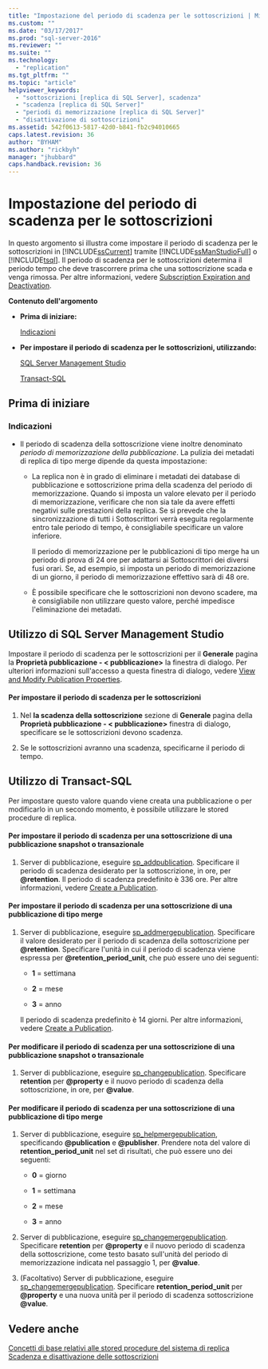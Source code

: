 ```yaml
---
title: "Impostazione del periodo di scadenza per le sottoscrizioni | Microsoft Docs"
ms.custom: ""
ms.date: "03/17/2017"
ms.prod: "sql-server-2016"
ms.reviewer: ""
ms.suite: ""
ms.technology: 
  - "replication"
ms.tgt_pltfrm: ""
ms.topic: "article"
helpviewer_keywords: 
  - "sottoscrizioni [replica di SQL Server], scadenza"
  - "scadenza [replica di SQL Server]"
  - "periodi di memorizzazione [replica di SQL Server]"
  - "disattivazione di sottoscrizioni"
ms.assetid: 542f0613-5817-42d0-b841-fb2c94010665
caps.latest.revision: 36
author: "BYHAM"
ms.author: "rickbyh"
manager: "jhubbard"
caps.handback.revision: 36
---
```

# Impostazione del periodo di scadenza per le sottoscrizioni
  In questo argomento si illustra come impostare il periodo di scadenza per le sottoscrizioni in [!INCLUDE[ssCurrent](../../../includes/sscurrent-md.md)] tramite [!INCLUDE[ssManStudioFull](../../../includes/ssmanstudiofull-md.md)] o [!INCLUDE[tsql](../../../includes/tsql-md.md)]. Il periodo di scadenza per le sottoscrizioni determina il periodo tempo che deve trascorrere prima che una sottoscrizione scada e venga rimossa. Per altre informazioni, vedere [Subscription Expiration and Deactivation](../../../relational-databases/replication/subscription-expiration-and-deactivation.md).  
  
 **Contenuto dell'argomento**  
  
-   **Prima di iniziare:**  
  
     [Indicazioni](#Recommendations)  
  
-   **Per impostare il periodo di scadenza per le sottoscrizioni, utilizzando:**  
  
     [SQL Server Management Studio](#SSMSProcedure)  
  
     [Transact-SQL](#TsqlProcedure)  
  
##  <a name="BeforeYouBegin"></a> Prima di iniziare  
  
###  <a name="Recommendations"></a> Indicazioni  
  
-   Il periodo di scadenza della sottoscrizione viene inoltre denominato *periodo di memorizzazione della pubblicazione*. La pulizia dei metadati di replica di tipo merge dipende da questa impostazione:  
  
    -   La replica non è in grado di eliminare i metadati dei database di pubblicazione e sottoscrizione prima della scadenza del periodo di memorizzazione. Quando si imposta un valore elevato per il periodo di memorizzazione, verificare che non sia tale da avere effetti negativi sulle prestazioni della replica. Se si prevede che la sincronizzazione di tutti i Sottoscrittori verrà eseguita regolarmente entro tale periodo di tempo, è consigliabile specificare un valore inferiore.  
  
         Il periodo di memorizzazione per le pubblicazioni di tipo merge ha un periodo di prova di 24 ore per adattarsi ai Sottoscrittori dei diversi fusi orari. Se, ad esempio, si imposta un periodo di memorizzazione di un giorno, il periodo di memorizzazione effettivo sarà di 48 ore.  
  
    -   È possibile specificare che le sottoscrizioni non devono scadere, ma è consigliabile non utilizzare questo valore, perché impedisce l'eliminazione dei metadati.  
  
##  <a name="SSMSProcedure"></a> Utilizzo di SQL Server Management Studio  
 Impostare il periodo di scadenza per le sottoscrizioni per il **Generale** pagina la **Proprietà pubblicazione - \< pubblicazione>** la finestra di dialogo. Per ulteriori informazioni sull'accesso a questa finestra di dialogo, vedere [View and Modify Publication Properties](../../../relational-databases/replication/publish/view-and-modify-publication-properties.md).  
  
#### Per impostare il periodo di scadenza per le sottoscrizioni  
  
1.  Nel **la scadenza della sottoscrizione** sezione di **Generale** pagina della **Proprietà pubblicazione - \< pubblicazione>** finestra di dialogo, specificare se le sottoscrizioni devono scadenza.  
  
2.  Se le sottoscrizioni avranno una scadenza, specificarne il periodo di tempo.  
  
##  <a name="TsqlProcedure"></a> Utilizzo di Transact-SQL  
 Per impostare questo valore quando viene creata una pubblicazione o per modificarlo in un secondo momento, è possibile utilizzare le stored procedure di replica.  
  
#### Per impostare il periodo di scadenza per una sottoscrizione di una pubblicazione snapshot o transazionale  
  
1.  Server di pubblicazione, eseguire [sp_addpublication](../../../relational-databases/system-stored-procedures/sp-addpublication-transact-sql.md). Specificare il periodo di scadenza desiderato per la sottoscrizione, in ore, per **@retention**. Il periodo di scadenza predefinito è 336 ore. Per altre informazioni, vedere [Create a Publication](../../../relational-databases/replication/publish/create-a-publication.md).  
  
#### Per impostare il periodo di scadenza per una sottoscrizione di una pubblicazione di tipo merge  
  
1.  Server di pubblicazione, eseguire [sp_addmergepublication](../../../relational-databases/system-stored-procedures/sp-addmergepublication-transact-sql.md). Specificare il valore desiderato per il periodo di scadenza della sottoscrizione per **@retention**. Specificare l'unità in cui il periodo di scadenza viene espressa per **@retention_period_unit**, che può essere uno dei seguenti:  
  
    -   **1** = settimana  
  
    -   **2** = mese  
  
    -   **3** = anno  
  
     Il periodo di scadenza predefinito è 14 giorni. Per altre informazioni, vedere [Create a Publication](../../../relational-databases/replication/publish/create-a-publication.md).  
  
#### Per modificare il periodo di scadenza per una sottoscrizione di una pubblicazione snapshot o transazionale  
  
1.  Server di pubblicazione, eseguire [sp_changepublication](../../../relational-databases/system-stored-procedures/sp-changepublication-transact-sql.md). Specificare **retention** per **@property** e il nuovo periodo di scadenza della sottoscrizione, in ore, per **@value**.  
  
#### Per modificare il periodo di scadenza per una sottoscrizione di una pubblicazione di tipo merge  
  
1.  Server di pubblicazione, eseguire [sp_helpmergepublication](../../../relational-databases/system-stored-procedures/sp-helpmergepublication-transact-sql.md), specificando **@publication** e **@publisher**. Prendere nota del valore di **retention_period_unit** nel set di risultati, che può essere uno dei seguenti:  
  
    -   **0** = giorno  
  
    -   **1** = settimana  
  
    -   **2** = mese  
  
    -   **3** = anno  
  
2.  Server di pubblicazione, eseguire [sp_changemergepublication](../../../relational-databases/system-stored-procedures/sp-changemergepublication-transact-sql.md). Specificare **retention** per **@property** e il nuovo periodo di scadenza della sottoscrizione, come testo basato sull'unità del periodo di memorizzazione indicata nel passaggio 1, per **@value**.  
  
3.  (Facoltativo) Server di pubblicazione, eseguire [sp_changemergepublication](../../../relational-databases/system-stored-procedures/sp-changemergepublication-transact-sql.md). Specificare **retention_period_unit** per **@property** e una nuova unità per il periodo di scadenza sottoscrizione **@value**.  
  
## Vedere anche  
 [Concetti di base relativi alle stored procedure del sistema di replica](../../../relational-databases/replication/concepts/replication-system-stored-procedures-concepts.md)   
 [Scadenza e disattivazione delle sottoscrizioni](../../../relational-databases/replication/subscription-expiration-and-deactivation.md)  
  
  